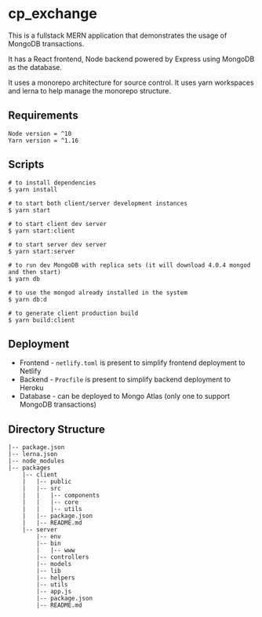 # cp_exchange

This is a fullstack MERN application that demonstrates the usage of MongoDB transactions.

It has a React frontend, Node backend powered by Express using MongoDB as the database.

It uses a monorepo architecture for source control. It uses yarn workspaces and lerna to help manage the monorepo structure.

## Requirements

```
Node version = ^10
Yarn version = ^1.16
```

## Scripts

```
# to install dependencies
$ yarn install 

# to start both client/server development instances
$ yarn start

# to start client dev server
$ yarn start:client

# to start server dev server
$ yarn start:server

# to run dev MongoDB with replica sets (it will download 4.0.4 mongod and then start)
$ yarn db

# to use the mongod already installed in the system
$ yarn db:d

# to generate client production build
$ yarn build:client
```

## Deployment

- Frontend - `netlify.toml` is present to simplify frontend deployment to Netlify
- Backend - `Procfile` is present to simplify backend deployment to Heroku
- Database - can be deployed to Mongo Atlas (only one to support MongoDB transactions)

## Directory Structure

```
|-- package.json
|-- lerna.json
|-- node_modules
|-- packages
    |-- client
    |   |-- public
    |   |-- src
    |   |   |-- components
    |   |   |-- core
    |   |   |-- utils
    |   |-- package.json
    |   |-- README.md
    |-- server
        |-- env
        |-- bin
        |   |-- www
        |-- controllers
        |-- models
        |-- lib
        |-- helpers
        |-- utils
        |-- app.js
        |-- package.json
        |-- README.md
```